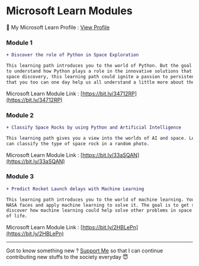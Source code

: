# Microsoft Learn Modules

📜 My Microsoft Learn Profile : [View Profile](https://docs.microsoft.com/en-us/users/shubhadeepmandal394/)

### Module 1

```diff
+ Discover the role of Python in Space Exploration
```

```Diff
This learning path introduces you to the world of Python. But the goal is not to learn Python, the goal is
to understand how Python plays a role in the innovative solutions that NASA creates. Through the lens of
space discovery, this learning path could ignite a passion to persistently learn, discover, and create so
that you too can one day help us all understand a little more about the world beyond our Earth.
```

Microsoft Learn Module Link : [https://bit.ly/34712RP](https://bit.ly/34712RP)

### Module 2

```Diff
+ Classify Space Rocks by using Python and Artificial Intelligence
```

```Diff
This learning path gives you a view into the worlds of AI and space. Learn how to create an AI model that
can classify the type of space rock in a random photo.
```

Microsoft Learn Module Link : [https://bit.ly/33aSQAN](https://bit.ly/33aSQAN)

### Module 3

```Diff
+ Predict Rocket Launch delays with Machine Learning
```

```Diff
This learning path introduces you to the world of machine learning. You'll take a real-life problem that
NASA faces and apply machine learning to solve it. The goal is to get students excited and curious to
discover how machine learning could help solve other problems in space discovery and different aspects
of life.
```

Microsoft Learn Module Link : [https://bit.ly/2HBLePn](https://bit.ly/2HBLePn)

---

Got to know something new ? [Support Me](https://paypal.me/shubhadeepmandal394?locale.x=en_GB) so that I can continue contributing new stuffs to the society everyday 😇
